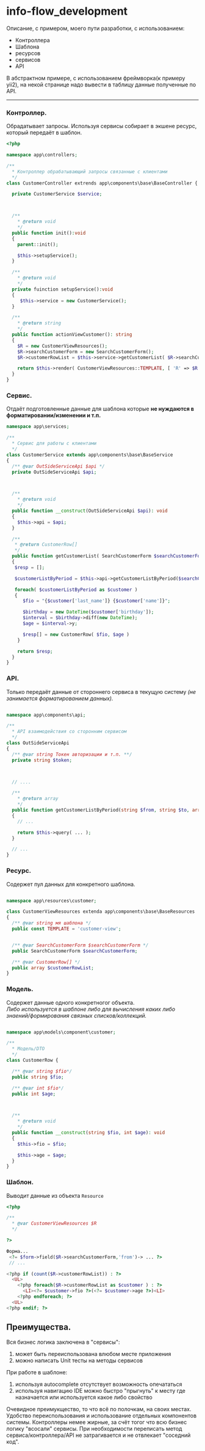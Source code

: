 # info-flow_development

Описание, с примером, моего пути разработки, с использованием:
 - Контроллера
 - Шаблона
 - ресурсов
 - сервисов
 - API

В абстрактном примере, c использованием фреймворка(к примеру yii2), на некой странице надо вывести в таблицу данные полученные по API.

_____

### Контроллер.  
Обрадатывает запросы. Используя сервисы собирает в экшене ресурс, который передаёт в шаблон.
```php
<?php

namespace app\controllers;

/**
  * Контроллер обрабатывающий запросы связанные с клиентами
  */
class CustomerController extrends app\components\base\BaseController {

  private CustomerService $service;



  /**
    * @return void
    */
  public function init():void
  {
    parent::init();

    $this->setupService();
  }

  /**
    * @return void
    */
  private fuinction setupService():void
  {
     $this->service = new CustomerService();
  }

  /**
    * @return string
    */
  public function actionViewCustomer(): string
  {
    $R = new CustomerViewResources();
    $R->searchCustomerForm = new SearchCustomerForm();
    $R->customerRowList = $this->service->getCustomerList( $R->searchCustomerForm );

    return $this->render( CustomerViewResources::TEMPLATE, [ 'R' => $R ] );
  }
}
```

### Сервис.  
Отдаёт подготовленные данные для шаблона которые **не нуждаются в форматировании/изменении и т.п.**
```php
namespace app\services;

/**
  * Сервис для работы с клиентами
  */
class CustomerService extends app\components\base\BaseService
{
  /** @var OutSideServiceApi $api */
  private OutSideServiceApi $api;



  /**
    * @return void
    */
  public function __construct(OutSideServiceApi $api): void
  {
    $this->api = $api;
  }

  /**
   * @return CustomerRow[]
   */
  public function getCustomerList( SearchCustomerForm $searchCustomerForm ): array
  {
   $resp = [];

   $customerListByPeriod = $this->api->getCustomerListByPeriod($searchCustomerForm->from, $searchCustomerForm->to);

   foreach( $customerListByPeriod as $customer )
   {
      $fio = "{$customer['last_name']} {$customer['name']}";

      $birthday = new DateTime($customer['birthday']);
      $interval = $birthday->diff(new DateTime);
      $age = $interval->y;

      $resp[] = new CustomerRow( $fio, $age )
    }

    return $resp;
  }
}
```

### API.  
Только передаёт данные от стороннего сервиса в текущую систему _(не занимается форматированием данных)._
```php

namespace app\components\api;

/**
  * API взаимодействия со сторонним сервисом
  */
class OutSideServiceApi
{
  /** @var string Токен авторизации и т.п. **/
  private string $token;



  // ....

  /**
    * @return array
    */
  public function getCustomerListByPeriod(string $from, string $to, array $filtrer): array
  {
    // ...

    return $this->query( ... );
  }

  // ...
}

```

### Ресурс.  
Содержет пул данных для конкретного шаблона.
```php

namespace app\resources\customer;

class CustomerViewResources extenda app\components\base\BaseResources
{
  /** @var string мя шаблона */
  public const TEMPLATE = 'customer-view';


  /** @var SearchCustomerForm $searchCustomerForm */
  public SearchCustomerForm $searchCustomerForm;

  /** @var CustomerRow[] */
  public array $customerRowList;
}
```

### Модель.  
Cодержет данные одного конкретногог объекта.  
_Либо используется в шаблоне либо для вычисления каких либо знаений/формирования связных списков/коллекций._
```php

namespace app\models\component\customer;

/**
  * Модель/DTO
  */
class CustomerRow {

  /** @var string $fio*/
  public string $fio;

  /** @var int $fio*/
  public int $age;



  /**
    * @return void
    */
  public function __construct(string $fio, int $age): void
  {
    $this->fio = $fio;

    $this->age = $age;
  }
}
```

### Шаблон.  
Выводит данные из объекта `Resource`
```php
<?php

/**
  * @var CustomerViewResources $R
  */

?>

Форма...
 <?= $form->field($R->searchCustomerForm,'from')-> ... ?>
 // ...

<?php if (count($R->customerRowList)) : ?>
  <UL>
    <?php foreach($R->customerRowList as $customer ) : ?>
      <LI><?= $customer->fio ?>(<?= $customer->age ?>)<LI>
    <?php endforeach; ?>
  <UL>
<?php endif; ?>
```


## Преимущества.

Вся бизнес логика заключена в "сервисы": 
1. может быть переиспользована влюбом месте приложения
2. можно написать Unit тесты на методы сервисов

При работе в шаблоне:
1. используя autocomplete отсутствует возможность опечататься
2. используя навигацию IDE можно быстро "прыгнуть" к месту где назначается или используется какое либо свойство


Очевидное преимукщество, то что всё по полочкам, на своих местах.
Удобство переиспользования и использование отдельных компонентов системы.
Контроллеры немее жирные, за счёт тогог что всю бизнес логику "всосали" сервисы.
При необходимости переписать метод сервиса/контроллера/API не затрагивается и не отвлекает "соседний код".

